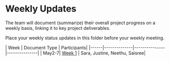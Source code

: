 # Weekly Updates

The team will document (summarize) their overall project progress on a weekly basis, linking it to key project deliverables. 

Place your weekly status updates in this folder before your weekly meeting.


| Week | Document Type   | Participants|
|------|--------------|---------------|---------------|
| May2-7| [Week 1](week1.md) | Sara, Justine, Neethu, Saisree|


